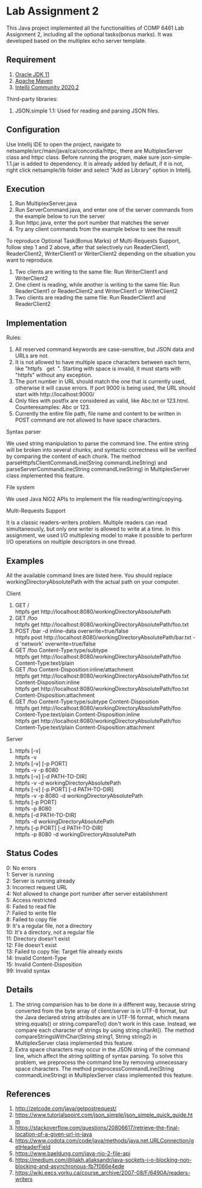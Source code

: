 # Lab Assignment 2

This Java project implemented all the functionalities of COMP 6461 Lab Assignment 2, including all the optional tasks(bonus marks). It was developed based on the multiplex echo server template.

## Requirement
1. [Oracle JDK 11](https://www.oracle.com/java/technologies/javase-jdk11-downloads.html)
2. [Apache Maven](https://maven.apache.org/) 
3. [Intellij Community 2020.2](https://www.jetbrains.com/idea/download/) 

Third-party libraries:
1. JSON.simple 1.1: Used for reading and parsing JSON files.


## Configuration
Use Intellij IDE to open the project, navigate to netsample/src/main/java/ca/concordia/httpc, there are MultiplexServer class and httpc class. Before running the program, make sure json-simple-1.1.jar is added to dependency. It is already added by default, if it is not, right click netsample/lib folder and select "Add as Library" option in Intellij.


## Execution
1. Run MultiplexServer.java
2. Run ServerCommand.java, and enter one of the server commands from the example below to run the server
3. Run httpc.java, enter the port number that matches the server
4. Try any client commands from the example below to see the result

To reproduce Optional Task(Bonus Marks) of Multi-Requests Support, follow step 1 and 2 above, after that selectively run ReaderClient1, ReaderClient2, WriterClient1 or WriterClient2 depending on the situation you want to reproduce.

1. Two clients are writing to the same file: Run WriterClient1 and WriterClient2
2. One client is reading, while another is writing to the same file: Run ReaderClient1 or ReaderClient2 and WriterClient1 or WriterClient2<br />
3. Two clients are reading the same file: Run ReaderClient1 and ReaderClient2

## Implementation
Rules:
1. All reserved command keywords are case-sensitive, but JSON data and URLs are not.
2. It is not allowed to have multiple space characters between each term, like "httpfs  &nbsp; get    &nbsp;". Starting with space is invalid, it must starts with "httpfs" without any exception.
3. The port number in URL should match the one that is currently used, otherwise it will cause errors. If port 9000 is being used, the URL should start with http://localhost:9000/
4. Only files with postfix are considered as valid, like Abc.txt or 123.html. Counterexamples: Abc or 123.
5. Currently the entire file path, file name and content to be written in POST command are not allowed to have space characters.

Syntax parser

We used string manipulation to parse the command line. The entire string will be broken into several chunks, and syntactic correctness will be verified by comparing the content of each chunk. The method parseHttpfsClientCommandLine(String commandLineString) and parseServerCommandLine(String commandLineString) in MultiplexServer class implemented this feature.


File system

We used Java NIO2 APIs to implement the file reading/writing/copying.

Multi-Requests Support

It is a classic readers-writers problem. Multiple readers can read simultaneously, but only one writer is allowed to write at a time. In this assignment, we used I/O multiplexing model to make it possible to perform I/O operations on multiple descriptors in one thread.

## Examples
All the available command lines are listed here. You should replace workingDirectoryAbsolutePath with the actual path on your computer.

Client
1. GET /<br />
httpfs get http://localhost:8080/workingDirectoryAbsolutePath
2. GET /foo<br />
httpfs get http://localhost:8080/workingDirectoryAbsolutePath/foo.txt
3. POST /bar -d inline-data overwrite=true/false<br />
httpfs post http://localhost:8080/workingDirectoryAbsolutePath/bar.txt -d 'network' overwrite=true/false
4. GET /foo Content-Type:type/subtype<br />
httpfs get http://localhost:8080/workingDirectoryAbsolutePath/foo Content-Type:text/plain 
5. GET /foo Content-Disposition:inline/attachment<br />
httpfs get http://localhost:8080/workingDirectoryAbsolutePath/foo.txt Content-Disposition:inline<br />
httpfs get http://localhost:8080/workingDirectoryAbsolutePath/foo.txt Content-Disposition:attachment
6. GET /foo Content-Type:type/subtype Content-Disposition<br />
httpfs get http://localhost:8080/workingDirectoryAbsolutePath/foo Content-Type:text/plain Content-Disposition:inline<br />
httpfs get http://localhost:8080/workingDirectoryAbsolutePath/foo Content-Type:text/plain Content-Disposition:attachment

Server
1. httpfs [-v]<br />
httpfs -v
2. httpfs [-v] [-p PORT]<br />
httpfs -v -p 8080
3. httpfs [-v] [-d PATH-TO-DIR]<br />
httpfs -v -d workingDirectoryAbsolutePath
4. httpfs [-v] [-p PORT] [-d PATH-TO-DIR]<br />
httpfs -v -p 8080 -d workingDirectoryAbsolutePath
5. httpfs [-p PORT]<br />
httpfs -p 8080
6. httpfs [-d PATH-TO-DIR]<br />
httpfs -d workingDirectoryAbsolutePath
7. httpfs [-p PORT] [-d PATH-TO-DIR]<br />
httpfs -p 8080 -d workingDirectoryAbsolutePath


## Status Codes

0: No errors<br />
1: Server is running<br />
2: Server is running already<br />
3: Incorrect request URL<br />
4: Not allowed to change port number after server establishment<br />
5: Access restricted<br />
6: Failed to read file<br />
7: Failed to write file<br />
8: Failed to copy file<br />
9: It's a regular file, not a directory<br />
10: It's a directory, not a regular file<br />
11: Directory doesn't exist<br />
12: File doesn't exist<br />
13: Failed to copy file: Target file already exists<br />
14: Invalid Content-Type<br />
15: Invalid Content-Disposition<br />
99: Invalid syntax<br />

## Details
1. The string comparision has to be done in a different way, because string converted from the byte array of client/server is in UTF-8 format, but the Java declared string attributes are in UTF-16 format, which means string.equals() or string.compareTo() don't work in this case. Instead, we compare each character of strings by using string.charAt(). The method compareStringsWithChar(String string1, String string2) in MultiplexServer class implemented this feature.
2. Extra space characters may occur in the JSON string of the command line, which affect the string splitting of syntax parsing. To solve this problem, we preprocess the command line by removing unnecessary space characters. The method preprocessCommandLine(String commandLineString) in MultiplexServer class implemented this feature.


## References

1. http://zetcode.com/java/getpostrequest/
2. https://www.tutorialspoint.com/json_simple/json_simple_quick_guide.htm
3. https://stackoverflow.com/questions/20806617/retrieve-the-final-location-of-a-given-url-in-java
4. https://www.codota.com/code/java/methods/java.net.URLConnection/getHeaderField
5. https://www.baeldung.com/java-nio-2-file-api
6. https://medium.com/@liakh.aliaksandr/java-sockets-i-o-blocking-non-blocking-and-asynchronous-fb7f066e4ede
7. https://wiki.eecs.yorku.ca/course_archive/2007-08/F/6490A/readers-writers
